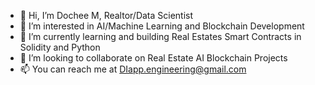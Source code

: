 - 👋 Hi, I’m Dochee M, Realtor/Data Scientist  
- 👀 I’m interested in AI/Machine Learning and Blockchain Development
- 🌱 I’m currently learning and building Real Estates Smart Contracts in Solidity and Python
- 💞️ I’m looking to collaborate on Real Estate AI Blockchain Projects
- 📫 You can reach me at DIapp.engineering@gmail.com

<!---
docheem/docheem is a ✨ special ✨ repository because its `README.md` (this file) appears on your GitHub profile.
You can click the Preview link to take a look at your changes.
--->
